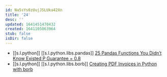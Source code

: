 ```yaml
---
id: Na5sYs0zUujJSLUka42Xn
title: '24'
desc: ''
updated: 1641451470432
created: 1641105063964
stub: false
isDir: false
---
```

  
-  [[s.l.python]] [[s.l.python.libs.pandas]] [25 Pandas Functions You Didn’t Know Existed P Guarantee = 0.8][1]
-  [[s.l.python]] [[s.l.python.libs.borb]] [Creating PDF Invoices in Python with borb][2]

[1]: https://towardsdatascience.com/25-pandas-functions-you-didnt-know-existed-p-guarantee-0-8-1a05dcaad5d0
[2]: https://stackabuse.com/creating-pdf-invoices-in-python-with-borb/
